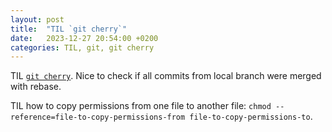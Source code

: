 ```yaml
---
layout: post
title:  "TIL `git cherry`"
date:   2023-12-27 20:54:00 +0200
categories: TIL, git, git cherry
---
```

TIL [`git cherry`](https://linux.die.net/man/1/git-cherry). Nice to check if all commits from local branch were merged with rebase.

TIL how to copy permissions from one file to another file: `chmod --reference=file-to-copy-permissions-from file-to-copy-permissions-to`.
